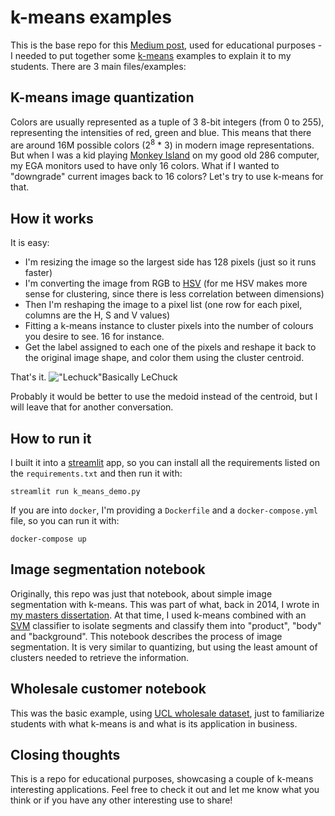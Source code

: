 # k-means examples

This is the base repo for this [Medium post](https://medium.com/@paulo_sampaio/entendendo-k-means-agrupando-dados-e-tirando-camisas-e90ae3157c17), used for educational purposes - I needed to put together some [k-means](https://en.wikipedia.org/wiki/K-means_clustering) examples to explain it to my students. There are 3 main files/examples:

## K-means image quantization

Colors are usually represented as a tuple of 3 8-bit integers (from 0 to 255), representing the intensities of red, green and blue. This means that there are around 16M possible colors (2<sup>8</sup> * 3) in modern image representations. But when I was a kid playing [Monkey Island](https://en.wikipedia.org/wiki/The_Secret_of_Monkey_Island) on my good old 286 computer, my EGA monitors used to have only 16 colors. What if I wanted to "downgrade" current images back to 16 colors? Let's try to use k-means for that.

## How it works

It is easy:

- I'm resizing the image so the largest side has 128 pixels (just so it runs faster)
- I'm converting the image from RGB to [HSV](https://en.wikipedia.org/wiki/HSL_and_HSV) (for me HSV makes more sense for clustering, since there is less correlation between dimensions)
- Then I'm reshaping the image to a pixel list (one row for each pixel, columns are the H, S and V values)
- Fitting a k-means instance to cluster pixels into the number of colours you desire to see. 16 for instance.
- Get the label assigned to each one of the pixels and reshape it back to the original image shape, and color them using the cluster centroid.

That's it.
!["Lechuck"](https://paulo-blog-media.s3-sa-east-1.amazonaws.com/posts/2020-12-21-kmeans_examples/lechuck.jpg)Basically LeChuck

Probably it would be better to use the medoid instead of the centroid, but I will leave that for another conversation.

## How to run it

I built it into a [streamlit](https://www.streamlit.io/) app, so you can install all the requirements listed on the `requirements.txt` and then run it with:

`streamlit run k_means_demo.py`

If you are into `docker`, I'm providing a `Dockerfile` and a `docker-compose.yml` file, so you can run it with:

`docker-compose up`

## Image segmentation notebook

Originally, this repo was just that notebook, about simple image segmentation with k-means. This was part of what, back in 2014, I wrote in [my masters dissertation](https://upcommons.upc.edu/handle/2117/77312). At that time, I used k-means combined with an [SVM](https://en.wikipedia.org/wiki/Support_vector_machine) classifier to isolate segments and classify them into "product", "body" and "background". This notebook describes the process of image segmentation. It is very similar to quantizing, but using the least amount of clusters needed to retrieve the information.

## Wholesale customer notebook

This was the basic example, using [UCL wholesale dataset](https://archive.ics.uci.edu/ml/datasets/wholesale+customers), just to familiarize students with what k-means is and what is its application in business.

## Closing thoughts

This is a repo for educational purposes, showcasing a couple of k-means interesting applications. Feel free to check it out and let me know what you think or if you have any other interesting use to share!
